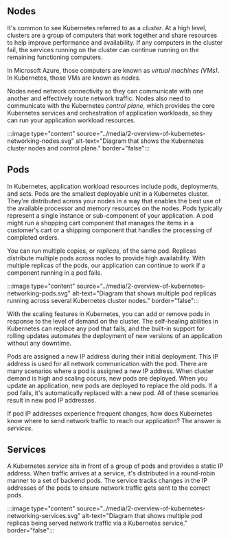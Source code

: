 ## Nodes

It's common to see Kubernetes referred to as a *cluster*. At a high level, clusters are a group of computers that work together and share resources to help improve performance and availability. If any computers in the cluster fail, the services running on the cluster can continue running on the remaining functioning computers.

In Microsoft Azure, those computers are known as *virtual machines (VMs)*. In Kubernetes, those VMs are known as *nodes*.

Nodes need network connectivity so they can communicate with one another and effectively route network traffic. Nodes also need to communicate with the Kubernetes *control plane*, which provides the core Kubernetes services and orchestration of application workloads, so they can run your application workload resources.

:::image type="content" source="../media/2-overview-of-kubernetes-networking-nodes.svg" alt-text="Diagram that shows the Kubernetes cluster nodes and control plane." border="false":::

## Pods

In Kubernetes, application workload resources include pods, deployments, and sets. Pods are the smallest deployable unit in a Kubernetes cluster. They're distributed across your nodes in a way that enables the best use of the available processor and memory resources on the nodes. Pods typically represent a single instance or sub-component of your application. A pod might run a shopping cart component that manages the items in a customer's cart or a shipping component that handles the processing of completed orders.

You can run multiple copies, or *replicas*, of the same pod. Replicas distribute multiple pods across nodes to provide high availability. With multiple replicas of the pods, our application can continue to work if a component running in a pod fails.

:::image type="content" source="../media/2-overview-of-kubernetes-networking-pods.svg" alt-text="Diagram that shows multiple pod replicas running across several Kubernetes cluster nodes." border="false":::

With the scaling features in Kubernetes, you can add or remove pods in response to the level of demand on the cluster. The self-healing abilities in Kubernetes can replace any pod that fails, and the built-in support for rolling updates automates the deployment of new versions of an application without any downtime.

Pods are assigned a new IP address during their initial deployment. This IP address is used for all network communication with the pod. There are many scenarios where a pod is assigned a new IP address. When cluster demand is high and scaling occurs, new pods are deployed. When you update an application, new pods are deployed to replace the old pods. If a pod fails, it's automatically replaced with a new pod. All of these scenarios result in new pod IP addresses.

If pod IP addresses experience frequent changes, how does Kubernetes know where to send network traffic to reach our application? The answer is *services*.

## Services

A Kubernetes *service* sits in front of a group of pods and provides a static IP address. When traffic arrives at a service, it's distributed in a round-robin manner to a set of backend pods. The service tracks changes in the IP addresses of the pods to ensure network traffic gets sent to the correct pods.

:::image type="content" source="../media/2-overview-of-kubernetes-networking-services.svg" alt-text="Diagram that shows multiple pod replicas being served network traffic via a Kubernetes service." border="false":::
